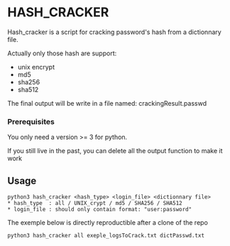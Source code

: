 # HASH_CRACKER

Hash_cracker is a script for cracking password's hash from a dictionnary file.

Actually only those hash are support:
* unix encrypt
* md5
* sha256
* sha512

The final output will be write in a file named: crackingResult.passwd

### Prerequisites
You only need a version >= 3 for python.

If you still live in the past, you can delete all the output function to make it work

## Usage
```
python3 hash_cracker <hash_type> <login_file> <dictionnary file>
* hash_type  : all / UNIX_crypt / md5 / SHA256 / SHA512
* login_file : should only contain format: "user:password"
```
The exemple below is directly reproductible after a clone of the repo

```
python3 hash_cracker all exeple_logsToCrack.txt dictPasswd.txt
```
